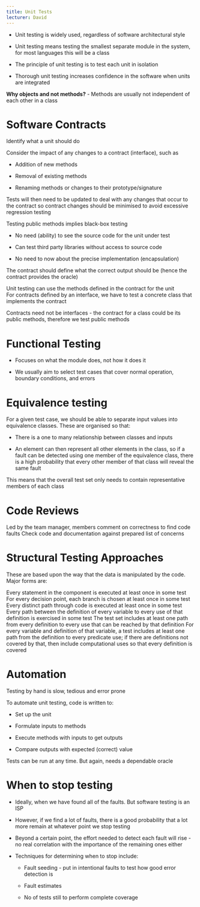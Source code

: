 ```yaml
---
title: Unit Tests
lecturer: David
---
```


- Unit testing is widely used, regardless of software architectural
  style

- Unit testing means testing the smallest separate module in the
  system, for most languages this will be a class

- The principle of unit testing is to test each unit in isolation

- Thorough unit testing increases confidence in the software when
  units are integrated

**Why objects and not methods?** - Methods are usually not independent
of each other in a class

# Software Contracts

<Definition name="Software Contract">
Identify what a unit should do
</Definition>

Consider the impact of any changes to a contract (interface), such as

- Addition of new methods

- Removal of existing methods

- Renaming methods or changes to their prototype/signature

Tests will then need to be updated to deal with any changes that occur
to the contract so contract changes should be minimised to avoid
excessive regression testing

Testing public methods implies black-box testing

- No need (ability) to see the source code for the unit under test

- Can test third party libraries without access to source code

- No need to now about the precise implementation (encapsulation)

The contract should define what the correct output should be (hence the
contract provides the oracle)

Unit testing can use the methods defined in the contract for the unit\
For contracts defined by an interface, we have to test a concrete class
that implements the contract

Contracts need not be interfaces - the contract for a class could be its
public methods, therefore we test public methods

# Functional Testing

- Focuses on what the module does, not how it does it

- We usually aim to select test cases that cover normal operation,
  boundary conditions, and errors

# Equivalence testing

For a given test case, we should be able to separate input values into
equivalence classes. These are organised so that:

- There is a one to many relationship between classes and inputs

- An element can then represent all other elements in the class, so if
  a fault can be detected using one member of the equivalence class,
  there is a high probability that every other member of that class
  will reveal the same fault

This means that the overall test set only needs to contain
representative members of each class

# Code Reviews

<Definition name="Walkthrough">
Led by the team manager, members comment on correctness to find code faults
</Definition>

<Definition name="Code Inspection">
Check code and documentation against prepared list of concerns
</Definition>

# Structural Testing Approaches

These are based upon the way that the data is manipulated by the code.
Major forms are:

<Definition name="Statement Testing">
Every statement in the component is executed at least once in some test
</Definition>

<Definition name="Branch Testing">
For every decision point, each branch is chosen at least once in some test
</Definition>

<Definition name="Path Testing">
Every distinct path through code is executed at least once in some test
</Definition>

<Definition name="Definition use path testing">
Every path between the definition of every variable to every use of that definition is exercised in some test
</Definition>

<Definition name="All uses testing">
The test set includes at least one path from every definition to every use that can be reached by that definition
</Definition>

<Definition name="All-predicate-uses/some-computational-uses testing">
For every variable and definition of that variable, a test includes at least one path from the definition to every predicate use; if there are definitions not covered by that, then include computational uses so that every definition is covered
</Definition>

# Automation

Testing by hand is slow, tedious and error prone

To automate unit testing, code is written to:

- Set up the unit

- Formulate inputs to methods

- Execute methods with inputs to get outputs

- Compare outputs with expected (correct) value

Tests can be run at any time. But again, needs a dependable oracle

# When to stop testing

- Ideally, when we have found all of the faults. But software testing
  is an ISP

- However, if we find a lot of faults, there is a good probability
  that a lot more remain at whatever point we stop testing

- Beyond a certain point, the effort needed to detect each fault will
  rise - no real correlation with the importance of the remaining ones
  either

- Techniques for determining when to stop include:

  - Fault seeding - put in intentional faults to test how good error
    detection is

  - Fault estimates

  - No of tests still to perform complete coverage
